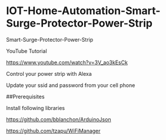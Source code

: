 # IOT-Home-Automation-Smart-Surge-Protector-Power-Strip
Smart-Surge-Protector-Power-Strip

YouTube Tutorial

https://www.youtube.com/watch?v=3V_ao3kEsCk


Control your power strip with Alexa

Update your ssid and password from your cell phone


##Prerequisites

Install following libraries 

https://github.com/bblanchon/ArduinoJson

https://github.com/tzapu/WiFiManager
